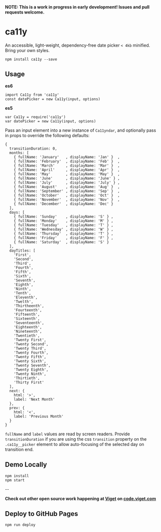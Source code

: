 **NOTE: This is a work in progress in early development! Issues and pull requests welcome.**

# ca11y
An accessible, light-weight, dependency-free date picker `< 4kb` minified. Bring your own styles.

```
npm install ca11y --save 
```

## Usage
**es6**
```
import Ca11y from 'ca11y'
const datePicker = new Ca11y(input, options)
```

**es5**
```
var Ca11y = require('ca11y') 
var datePicker = new Ca11y(input, options)
```

Pass an input element into a new instance of `Ca11yndar`, and optionally pass in props to override the following defaults:
```
{
  transitionDuration: 0,
  months: [
    { fullName: 'January'   , displayName: 'Jan' }  ,
    { fullName: 'February'  , displayName: 'Feb' }  ,
    { fullName: 'March'     , displayName: 'Mar' }  ,
    { fullName: 'April'     , displayName: 'Apr' }  ,
    { fullName: 'May'       , displayName: 'May' }  ,
    { fullName: 'June'      , displayName: 'June' } ,
    { fullName: 'July'      , displayName: 'July' } ,
    { fullName: 'August'    , displayName: 'Aug' }  ,
    { fullName: 'September' , displayName: 'Sep' }  ,
    { fullName: 'October'   , displayName: 'Oct' }  ,
    { fullName: 'November'  , displayName: 'Nov' }  ,
    { fullName: 'December'  , displayName: 'Dec' }
  ],
  days: [
    { fullName: 'Sunday'    , displayName: 'S' } ,
    { fullName: 'Monday'    , displayName: 'M' } ,
    { fullName: 'Tuesday'   , displayName: 'T' } ,
    { fullName: 'Wednesday' , displayName: 'W' } ,
    { fullName: 'Thursday'  , displayName: 'T' } ,
    { fullName: 'Friday'    , displayName: 'F' } ,
    { fullName: 'Saturday'  , displayName: 'S' }
  ],
  dayTitles: [
    'First',
    'Second',
    'Third',
    'Fourth',
    'Fifth',
    'Sixth',
    'Seventh',
    'Eighth',
    'Ninth',
    'Tenth',
    'Eleventh',
    'Twelth',
    'Thirtheenth',
    'Fourteenth',
    'Fifteenth',
    'Sixteenth',
    'Seventeenth',
    'Eighteenth',
    'Nineteenth',
    'Twentieth',
    'Twenty First',
    'Twenty Second',
    'Twenty Third',
    'Twenty Fourth',
    'Twenty Fifth',
    'Twenty Sixth',
    'Twenty Seventh',
    'Twenty Eighth',
    'Twenty Ninth',
    'Thirtieth',
    'Thirty First'
  ],
  next: {
    html: '>',
    label: 'Next Month'
  },
  prev: {
    html: '<',
    label: 'Previous Month'
  }
}
```

`fullName` and `label` values are read by screen readers. Provide `transitionDuration` if you are using the css `transition` property on the `.ca11y__picker` element to allow auto-focusing of the selected day on transition end.

## Demo Locally
```
npm install
npm start
```

--

**Check out other open source work happening at [Viget](http://viget.com) on [code.viget.com](http://code.viget.com)**

## Deploy to GitHub Pages
```
npm run deploy
```
